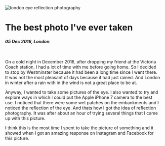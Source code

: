 <img class='img img--left img--grow' src='https://raw.githubusercontent.com/sreeramofficial/blog-posts/master/img/photos/london-eye.jpg' alt='london eye reflection photography' title='london eye reflection' loading='lazy' />

# The best photo I've ever taken

#### _05 Dec 2018, London_

&nbsp;

On a cold night in December 2018, after dropping my friend at the Victoria Coach
station, I had a lot of time with me before going home. So I decided to stop by
Westminster because it had been a long time since I went there. It was not the
most pleasant of days because it had just rained. And London in winter after a
rain with in the wind is not a great place to be at.

Anyway, I wanted to take some pictures of the eye. I also wanted to try and
explore ways in which I could put the Apple iPhone 7 camera to the best use. I
noticed that there were some wet patches on the embankments and I noticed the
reflection of the eye. And thats how I got the idea of reflection photography.
It was after about an hour of trying several things that I came up with this
picture.

I think this is the most time I spent to take the picture of something and it
showed when I got an amazing response on Instagram and Facebook for this
picture.
